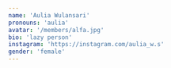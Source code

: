 ```yaml
---
name: 'Aulia Wulansari'
pronouns: 'aulia'
avatar: '/members/alfa.jpg'
bio: 'lazy person'
instagram: 'https://instagram.com/aulia_w.s'
gender: 'female'
---
```

